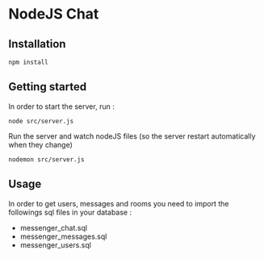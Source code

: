 # NodeJS Chat

## Installation
````
npm install
````
## Getting started
In order to start the server, run :
````
node src/server.js
````
Run the server and watch nodeJS files (so the server restart automatically when they change)
````
nodemon src/server.js
````
## Usage
In order to get users, messages and rooms you need to import the followings sql files in your database :
* messenger_chat.sql
* messenger_messages.sql
* messenger_users.sql
